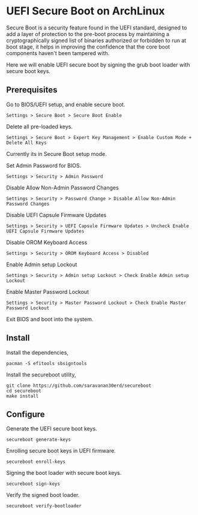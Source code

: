 # UEFI Secure Boot on ArchLinux

Secure Boot is a security feature found in the UEFI standard, designed to add a layer of protection to the pre-boot process by maintaining a cryptographically signed list of binaries authorized or forbidden to run at boot stage, it helps in improving the confidence that the core boot components haven't been tampered with.

Here we will enable UEFI secure boot by signing the grub boot loader with secure boot keys.

## Prerequisites

Go to BIOS/UEFI setup, and enable secure boot.
```
Settings > Secure Boot > Secure Boot Enable
```

Delete all pre-loaded keys.
```
Settings > Secure Boot > Expert Key Management > Enable Custom Mode + Delete All Keys
```
Currently its in Secure Boot setup mode.

Set Admin Password for BIOS.
```
Settings > Security > Admin Password
```

Disable Allow Non-Admin Password Changes
```
Settings > Security > Password Change > Disable Allow Non-Admin Password Changes
```

Disable UEFI Capsule Firmware Updates
```
Settings > Security > UEFI Capsule Firmware Updates > Uncheck Enable UEFI Capsule Firmware Updates
```

Disable OROM Keyboard Access
```
Settings > Security > OROM Keyboard Access > Disabled
```

Enable Admin setup Lockout
```
Settings > Security > Admin setup Lockout > Check Enable Admin setup Lockout
```

Enable Master Password Lockout
```
Settings > Security > Master Password Lockout > Check Enable Master Password Lockout
```

Exit BIOS and boot into the system.

## Install

Install the dependencies,
```
pacman -S efitools sbsigntools
```

Install the secureboot utility,
```
git clone https://github.com/saravanan30erd/secureboot
cd secureboot
make install
```

## Configure

Generate the UEFI secure boot keys.
```
secureboot generate-keys
```

Enrolling secure boot keys in UEFI firmware.
```
secureboot enroll-keys
```

Signing the boot loader with secure boot keys.
```
secureboot sign-keys
```

Verify the signed boot loader.
```
secureboot verify-bootloader
```
